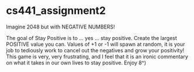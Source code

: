 # cs441_assignment2

Imagine 2048 but with NEGATIVE NUMBERS! 

The goal of Stay Positive is to ... yes ... stay positive. Create the largest POSITIVE value you can.
Values of +1 or -1 will spawn at random, it is your job to tediously work to cancel out the negatives and grow your positivity!
This game is very, very frustrating, and I feel that it is an ironic commentary on what it takes in our own lives to stay positive.
Enjoy 8^)
